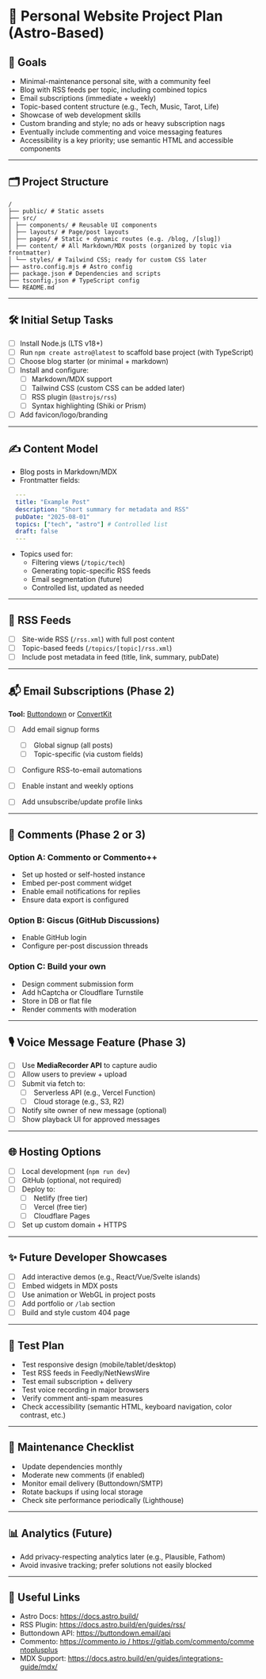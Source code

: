 # 🧠 Personal Website Project Plan (Astro-Based)

## 🏁 Goals
- Minimal-maintenance personal site, with a community feel
- Blog with RSS feeds per topic, including combined topics
- Email subscriptions (immediate + weekly)
- Topic-based content structure (e.g., Tech, Music, Tarot, Life)
- Showcase of web development skills
- Custom branding and style; no ads or heavy subscription nags
- Eventually include commenting and voice messaging features
- Accessibility is a key priority; use semantic HTML and accessible components

---

## 🗂️ Project Structure

```
/  
├── public/ # Static assets  
├── src/  
│ ├── components/ # Reusable UI components  
│ ├── layouts/ # Page/post layouts  
│ ├── pages/ # Static + dynamic routes (e.g. /blog, /[slug])  
│ ├── content/ # All Markdown/MDX posts (organized by topic via frontmatter)
│ └── styles/ # Tailwind CSS; ready for custom CSS later  
├── astro.config.mjs # Astro config  
├── package.json # Dependencies and scripts  
├── tsconfig.json # TypeScript config  
└── README.md
```

---

## 🛠️ Initial Setup Tasks

- [ ] Install Node.js (LTS v18+)
- [ ] Run `npm create astro@latest` to scaffold base project (with TypeScript)
- [ ] Choose blog starter (or minimal + markdown)
- [ ] Install and configure:
    - [ ] Markdown/MDX support
    - [ ] Tailwind CSS (custom CSS can be added later)
    - [ ] RSS plugin (`@astrojs/rss`)
    - [ ] Syntax highlighting (Shiki or Prism)
- [ ] Add favicon/logo/branding

---

## ✍️ Content Model

- Blog posts in Markdown/MDX
- Frontmatter fields:
```yaml
  ---
  title: "Example Post"
  description: "Short summary for metadata and RSS"
  pubDate: "2025-08-01"
  topics: ["tech", "astro"] # Controlled list
  draft: false
  ---
```
- Topics used for:
    - Filtering views (`/topic/tech`)
    - Generating topic-specific RSS feeds
    - Email segmentation (future)
    - Controlled list, updated as needed

---

## 📡 RSS Feeds
- [ ]  Site-wide RSS (`/rss.xml`) with full post content
- [ ]  Topic-based feeds (`/topics/[topic]/rss.xml`)
- [ ]  Include post metadata in feed (title, link, summary, pubDate)

---
## 📬 Email Subscriptions (Phase 2)

**Tool:** [Buttondown](https://buttondown.email) or [ConvertKit](https://convertkit.com)

- [ ]  Add email signup forms
    - [ ]  Global signup (all posts)
    - [ ]  Topic-specific (via custom fields)
- [ ]  Configure RSS-to-email automations
- [ ]  Enable instant and weekly options
- [ ]  Add unsubscribe/update profile links
    

---

## 💬 Comments (Phase 2 or 3)

### Option A: Commento or Commento++
-  Set up hosted or self-hosted instance
-  Embed per-post comment widget
-  Enable email notifications for replies
-  Ensure data export is configured
### Option B: Giscus (GitHub Discussions)
-  Enable GitHub login
-  Configure per-post discussion threads
### Option C: **Build your own**
-  Design comment submission form
-  Add hCaptcha or Cloudflare Turnstile
-  Store in DB or flat file
-  Render comments with moderation

---

## 🎙️ Voice Message Feature (Phase 3)
- [ ]  Use **MediaRecorder API** to capture audio
- [ ]  Allow users to preview + upload
- [ ]  Submit via fetch to:
    - [ ]  Serverless API (e.g., Vercel Function)
    - [ ]  Cloud storage (e.g., S3, R2)
- [ ]  Notify site owner of new message (optional)
- [ ]  Show playback UI for approved messages

---

## 🌐 Hosting Options
- [ ]  Local development (`npm run dev`)
- [ ]  GitHub (optional, not required)
- [ ]  Deploy to:
    - [ ]  Netlify (free tier)
    - [ ]  Vercel (free tier)
    - [ ]  Cloudflare Pages
- [ ]  Set up custom domain + HTTPS

---

## ✨ Future Developer Showcases
- [ ]  Add interactive demos (e.g., React/Vue/Svelte islands)
- [ ]  Embed widgets in MDX posts
- [ ]  Use animation or WebGL in project posts
- [ ]  Add portfolio or `/lab` section
- [ ]  Build and style custom 404 page

---

## 🧪 Test Plan
-  Test responsive design (mobile/tablet/desktop)
-  Test RSS feeds in Feedly/NetNewsWire
-  Test email subscription + delivery
-  Test voice recording in major browsers
-  Verify comment anti-spam measures
-  Check accessibility (semantic HTML, keyboard navigation, color contrast, etc.)

---

## 🧹 Maintenance Checklist
-  Update dependencies monthly
-  Moderate new comments (if enabled)
-  Monitor email delivery (Buttondown/SMTP)
-  Rotate backups if using local storage
-  Check site performance periodically (Lighthouse)
    
---

## 📊 Analytics (Future)
- Add privacy-respecting analytics later (e.g., Plausible, Fathom)
- Avoid invasive tracking; prefer solutions not easily blocked

---

## 🔗 Useful Links
- Astro Docs: https://docs.astro.build/
- RSS Plugin: https://docs.astro.build/en/guides/rss/
- Buttondown API: https://buttondown.email/api
- Commento: https://commento.io / https://gitlab.com/commento/commentoplusplus
- MDX Support: https://docs.astro.build/en/guides/integrations-guide/mdx/